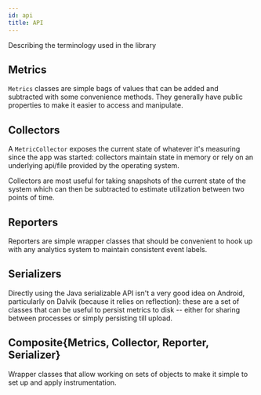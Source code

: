 ```yaml
---
id: api
title: API
---
```


Describing the terminology used in the library

## Metrics
`Metrics` classes are simple bags of values that can be added and subtracted with some convenience methods. They generally have public properties to make it easier to access and manipulate.

## Collectors
A `MetricCollector` exposes the current state of whatever it's measuring since the app was started: collectors maintain state in memory or rely on an underlying api/file provided by the operating system.

Collectors are most useful for taking snapshots of the current state of the system which can then be subtracted to estimate utilization between two points of time.

## Reporters
Reporters are simple wrapper classes that should be convenient to hook up with any analytics system to maintain consistent event labels.

## Serializers
Directly using the Java serializable API isn't a very good idea on Android, particularly on Dalvik (because it relies on reflection): these are a set of classes that can be useful to persist metrics to disk -- either for sharing between processes or simply persisting till upload.

## Composite{Metrics, Collector, Reporter, Serializer}
Wrapper classes that allow working on sets of objects to make it simple to set up and apply instrumentation.
